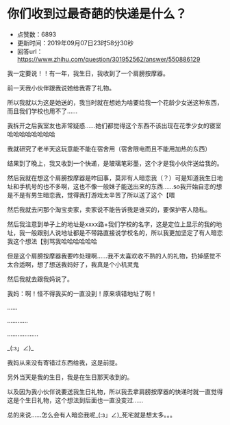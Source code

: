 # 你们收到过最奇葩的快递是什么？
- 点赞数：6893
- 更新时间：2019年09月07日23时58分30秒
- 回答url：https://www.zhihu.com/question/301952562/answer/550886129
<body>
 <p data-pid="V80EgdXX">我一定要说！！有一年，我生日，我收到了一个肩膀按摩器。</p>
 <p data-pid="p3Hrdkxk">前一天我小伙伴跟我说她给我寄了礼物。</p>
 <p data-pid="6jXMxm65">所以我就以为这是她送的，我当时就在想她为啥要给我一个花龄少女送这种东西，而且我们学校也用不了……</p>
 <p data-pid="BNjs4sXB">我拆开之后我室友也非常疑惑……她们都觉得这个东西不该出现在花季少女的寝室哈哈哈哈哈哈哈哈</p>
 <p data-pid="bmB8hMFi">我就研究了老半天这玩意能不能在宿舍用（宿舍限电而且不能用加热的东西）</p>
 <p data-pid="LMdARSIA">结果到了晚上，我又收到一个快递，是玻璃笔彩墨，这个才是我小伙伴送给我的。</p>
 <p data-pid="j1rZO46K">然后我就在想这个肩膀按摩器是咋回事，莫非有人暗恋我（？）可是知道我生日地址和手机号的也不多啊，这也不像一般妹子能送出来的东西……so我开始自恋的想是不是有男生暗恋我，觉得我打游戏太辛苦了所以送了这个【喂</p>
 <p data-pid="9UFAmwmP">然后我就去问那个淘宝卖家，卖家说不能告诉我是谁买的，要保护客人隐私。</p>
 <p data-pid="aJPqWro4">然后我注意到单子上的地址是xxxx路+我们学校的名字，这是定位上显示的我的地址，我一般跟别人说地址都是不带路直接说学校名的，所以我更加坚定了有人暗恋我这个想法【别骂我哈哈哈哈哈哈</p>
 <p data-pid="SI0bOy5_">但是这个肩膀按摩器我要咋处理啊……我不太喜欢收不熟的人的礼物，扔掉感觉不太合适啊，想了想送我妈好了，我真是个小机灵鬼</p>
 <p data-pid="Kd-FTu0G">然后我就去跟我妈说了。</p>
 <p data-pid="TJLYOVy8">我妈：啊！怪不得我买的一直没到！原来填错地址了啊！</p>
 <p data-pid="7hxZHKxK">……</p>
 <p data-pid="KnKgehfQ">…………</p>
 <p data-pid="96qzrgvo">………………</p>
 <p data-pid="UsNnV3uj">_(:з」∠)_</p>
 <p data-pid="kQcOyn6U">我妈从来没有寄错过东西给我，这是前提。</p>
 <p data-pid="sQdKTucG">另外当天是我的生日，我是在生日那天收到的。</p>
 <p data-pid="mgQNDnqM">以及因为我小伙伴说要送我生日礼物，所以我去拿肩膀按摩器的快递时就一直觉得这是个生日礼物，这个想法到后面也一直没变过……</p>
 <p data-pid="XH04Il-y">总的来说……怎么会有人暗恋我呢_(:з」∠)_死宅就是想太多。。。</p>
 <p></p>
</body>